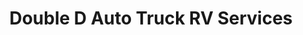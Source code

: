 ---
title: "Double D Auto Truck RV Services"
url: /arvada/double-d-auto-truck-rv-services/
shop: car repair
---